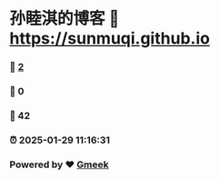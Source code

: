# 孙睦淇的博客 :link: https://sunmuqi.github.io 
### :page_facing_up: [2](https://sunmuqi.github.io/tag.html) 
### :speech_balloon: 0 
### :hibiscus: 42 
### :alarm_clock: 2025-01-29 11:16:31 
### Powered by :heart: [Gmeek](https://github.com/Meekdai/Gmeek)
